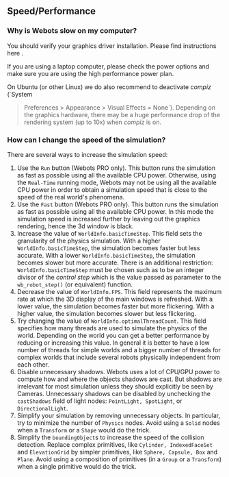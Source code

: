 ## Speed/Performance

### Why is Webots slow on my computer?

You should verify your graphics driver installation. Please find instructions
here .

If you are using a laptop computer, please check the power options and make sure
you are using the high performance power plan.

On Ubuntu (or other Linux) we do also recommend to deactivate *compiz* (`System
> Preferences > Appearance > Visual Effects = None`). Depending on the graphics
hardware, there may be a huge performance drop of the rendering system (up to
10x) when *compiz* is on.

### How can I change the speed of the simulation?

There are several ways to increase the simulation speed:

1. Use the `Run` button (Webots PRO only). This button runs the simulation as fast as possible using all the available CPU power. Otherwise, using the `Real-Time` running mode, Webots may not be using all the available CPU power in order to obtain a simulation speed that is close to the speed of the real world's phenomena.
2. Use the `Fast` button (Webots PRO only). This button runs the simulation as fast as possible using all the available CPU power. In this mode the simulation speed is increased further by leaving out the graphics rendering, hence the 3d window is black.
3. Increase the value of `WorldInfo.basicTimeStep`. This field sets the granularity of the physics simulation. With a higher `WorldInfo.basicTimeStep`, the simulation becomes faster but less accurate. With a lower `WorldInfo.basicTimeStep`, the simulation becomes slower but more accurate. There is an additional restriction: `WorldInfo.basicTimeStep` must be chosen such as to be an integer divisor of the *control step* which is the value passed as parameter to the `wb_robot_step()` (or equivalent) function.
4. Decrease the value of `WorldInfo.FPS`. This field represents the maximum rate at which the 3D display of the main windows is refreshed. With a lower value, the simulation becomes faster but more flickering. With a higher value, the simulation becomes slower but less flickering.
5. Try changing the value of `WorldInfo.optimalThreadCount`. This field specifies how many threads are used to simulate the physics of the world. Depending on the world you can get a better performance by reducing or increasing this value. In general it is better to have a low number of threads for simple worlds and a bigger number of threads for complex worlds that include several robots physically independent from each other.
6. Disable unnecessary shadows. Webots uses a lot of CPU/GPU power to compute how and where the objects shadows are cast. But shadows are irrelevant for most simulation unless they should explicitly be seen by Cameras. Unnecessary shadows can be disabled by unchecking the `castShadows` field of light nodes: `PointLight, SpotLight`, or `DirectionalLight`.
7. Simplify your simulation by removing unnecessary objects. In particular, try to minimize the number of `Physics` nodes. Avoid using a `Solid` nodes when a `Transform` or a `Shape` would do the trick.
8. Simplify the `boundingObject`s to increase the speed of the collision detection. Replace complex primitives, like `Cylinder, IndexedFaceSet` and `ElevationGrid` by simpler primitives, like `Sphere, Capsule, Box` and `Plane`. Avoid using a composition of primitives (in a `Group` or a `Transform`) when a single primitive would do the trick.

